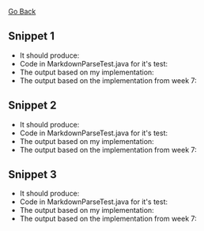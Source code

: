 [Go Back](https://bridgettezagrebin.github.io/cse15l-lab-reports/)

## Snippet 1
* It should produce: 
* Code in MarkdownParseTest.java for it's test:
* The output based on my implementation:
* The output based on the implementation from week 7:

## Snippet 2
* It should produce: 
* Code in MarkdownParseTest.java for it's test:
* The output based on my implementation:
* The output based on the implementation from week 7:

## Snippet 3
* It should produce: 
* Code in MarkdownParseTest.java for it's test:
* The output based on my implementation:
* The output based on the implementation from week 7:
